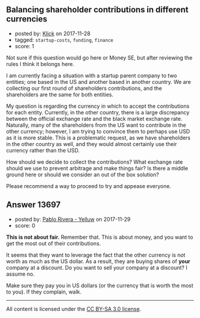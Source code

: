 ## Balancing shareholder contributions in different currencies

- posted by: [Klick](https://stackexchange.com/users/4340276/klick) on 2017-11-28
- tagged: `startup-costs`, `funding`, `finance`
- score: 1

<p>Not sure if this question would go here or Money SE, but after reviewing the rules I think it belongs here.</p>

<p>I am currently facing a situation with a startup parent company to two entities; one based in the US and another based in another country. We are collecting our first round of shareholders contributions, and the shareholders are the same for both entities. </p>

<p>My question is regarding the currency in which to accept the contributions for each entity. Currently, in the other country, there is a large discrepancy between the official exchange rate and the black market exchange rate. Naturally, many of the shareholders from the US want to contribute in the other currency; however, I am trying to convince them to perhaps use USD as it is more stable. This is a problematic request, as we have shareholders in the other country as well, and they would almost certainly use their currency rather than the USD.</p>

<p>How should we decide to collect the contributions? What exchange rate should we use to prevent arbitrage and make things fair? Is there a middle ground here or should we consider an out of the box solution?</p>

<p>Please recommend a way to proceed to try and appease everyone.</p>



## Answer 13697

- posted by: [Pablo Rivera - Yelluw](https://stackexchange.com/users/12380190/pablo-rivera-yelluw) on 2017-11-29
- score: 0

<p><strong>This is not about fair.</strong> Remember that. This is about money, and you want to get the most out of their contributions.</p>

<p>It seems that they want to leverage the fact that the other currency is not worth as much as the US dollar. As a result, they are buying shares of <strong>your</strong> company at a discount. Do you want to sell your company at a discount? I assume no.</p>

<p>Make sure they pay you in US dollars (or the currency that is worth the most to you). If they complain, walk. </p>




---

All content is licensed under the [CC BY-SA 3.0 license](https://creativecommons.org/licenses/by-sa/3.0/).
